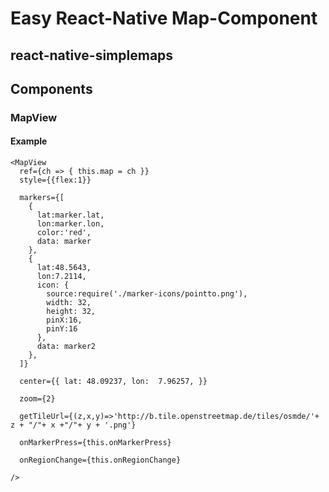 # Easy React-Native Map-Component
## react-native-simplemaps

## Components

### MapView

#### Example

```
<MapView
  ref={ch => { this.map = ch }}
  style={{flex:1}}

  markers={[
    {
      lat:marker.lat,
      lon:marker.lon,
      color:'red',
      data: marker
    },
    {
      lat:48.5643,
      lon:7.2114,
      icon: {
        source:require('./marker-icons/pointto.png'),
        width: 32,
        height: 32,
        pinX:16,
        pinY:16
      },
      data: marker2
    },
  ]}

  center={{ lat: 48.09237, lon:  7.96257, }}

  zoom={2}

  getTileUrl={(z,x,y)=>'http://b.tile.openstreetmap.de/tiles/osmde/'+ z + "/"+ x +"/"+ y + '.png'}

  onMarkerPress={this.onMarkerPress}

  onRegionChange={this.onRegionChange}

/>
```

